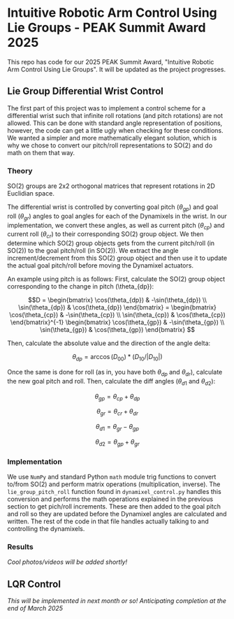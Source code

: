 # Intuitive Robotic Arm Control Using Lie Groups - PEAK Summit Award 2025
This repo has code for our 2025 PEAK Summit Award, "Intuitive Robotic Arm Control Using Lie Groups". It will be updated as the project progresses.

## Lie Group Differential Wrist Control
The first part of this project was to implement a control scheme for a differential wrist such that infinite roll rotations (and pitch rotations) are not allowed. This can be done with standard angle representation of positions, however, the code can get a little ugly when checking for these conditions. We wanted a simpler and more mathematically elegant solution, which is why we chose to convert our pitch/roll representations to SO(2) and do math on them that way.

### Theory
SO(2) groups are 2x2 orthogonal matrices that represent rotations in 2D Euclidian space. 

The differential wrist is controlled by converting goal pitch ($\theta_{gp}$) and goal roll ($\theta_{gr}$) angles to goal angles for each of the Dynamixels in the wrist. In our implementation, we convert these angles, as well as current pitch ($\theta_{cp}$) and current roll ($\theta_{cr}$) to their corresponding SO(2) group object. We then determine which SO(2) group objects gets from the current pitch/roll (in SO(2)) to the goal pitch/roll (in SO(2)). We extract the angle increment/decrement from this SO(2) group object and then use it to update the actual goal pitch/roll before moving the Dynamixel actuators. 

An example using pitch is as follows: 
First, calculate the SO(2) group object corresponding to the change in pitch (\theta_{dp}):
```math
D = \begin{bmatrix} \cos(\theta_{dp}) & -\sin(\theta_{dp}) 
\\ \sin(\theta_{dp}) & \cos(\theta_{dp}) \end{bmatrix} = 

\begin{bmatrix} \cos(\theta_{cp}) & -\sin(\theta_{cp}) 
\\ \sin(\theta_{cp}) & \cos(\theta_{cp}) \end{bmatrix}^{-1}
\begin{bmatrix} \cos(\theta_{gp}) & -\sin(\theta_{gp}) 
\\ \sin(\theta_{gp}) & \cos(\theta_{gp}) \end{bmatrix}

```

Then, calculate the absolute value and the direction of the angle delta:

```math
\theta_{dp} = \arccos(D_{00}) * (D_{10} / |D_{10}|)
```

Once the same is done for roll (as in, you have both $\theta_{dp}$ and $\theta_{dr}$), calculate the new goal pitch and roll. Then, calculate the diff angles ($\theta_{d1}$ and $\theta_{d2}$):

```math
\theta_{gp} = \theta_{cp} + \theta_{dp}
```

```math
\theta_{gr} = \theta_{cr} + \theta_{dr}
```
 
```math
\theta_{d1} = \theta_{gr} - \theta_{gp}
```

```math
\theta_{d2} = \theta_{gp} + \theta_{gr}
```

### Implementation
We use `NumPy` and standard Python `math` module trig functions to convert to/from SO(2) and perform matrix operations (multiplication, inverse). The `lie_group_pitch_roll` function found in `dynamixel_control.py` handles this conversion and performs the math operations explained in the previous section to get pich/roll increments. These are then added to the goal pitch and roll so they are updated before the Dynamixel angles are calculated and written. The rest of the code in that file handles actually talking to and controlling the dynamixels. 

### Results
_Cool photos/videos will be added shortly!_

## LQR Control
_This will be implemented in next month or so! Anticipating completion at the end of March 2025_
